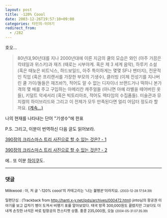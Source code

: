 ```yaml
---
layout: post
title: -120% Coool
date: 2003-12-26T19:57:10+09:00
categories: 타인의-이야기
redirect_from:
  - /282
---
```


호오...

> 80년대,90년대를 지나 2000년대에 이른 지금의 쿨의 모습은 와인 (아주 가끔은 칵테일과 위스키)과 재즈 (때로는 시부야계. 혹은 제 3 세계 음악), 하루키 소설 (혹은 때늦은 비트닉스, 하드보일드, 아주 특이하게는 몇몇 SF나 팬터지), 전문적인 직업 (혹은 프리랜서를 가장한 부모의 기생수), 클러빙 (이제 전성기를 지나버린 쿨 가이/돌들은 재즈바?), 적어도 알 수 없는 디자이너 브랜드거나 떡하니 본가격의 몇 배를 주고 구입하는 아메리칸 캐주얼들 (아니면 아예 라벨을 떼어버린 옷들), 키덜트 악세서리 (혹은 빅토리아조, 적어도 렉타임의 수집품들). 미술관과 뮤지컬의 하이브리드와 그리고 이 전제가 모두 만족된다면 얼리 어답터 정도라 할까요. <a href="http://marlais.egloos.com/171098" target="bb">(계속...)</a>

나의 현재를 나타내는 단어 "기생수"에 한표

P.S. 그리고, 이분이 번역하신 다음 글도 읽어보라.

<a href="http://marlais.egloos.com/176634" target="bb">390장의 크리스마스 트리 사진으로 할 수 있는 것은? - 1</a>

<a href="http://marlais.egloos.com/177915" target="bb">390장의 크리스마스 트리 사진으로 할 수 있는 것은? - 2</a>

에.. 또 이분 <a href="http://marlais.egloos.com/141028" target="bb">하이쿠</a>도.

* * *

### 댓글



<!--- cmt:583 --->
<!--- mail: --->
<!--- parent:0 --->

<small class=comment>Milkwood : 아, 저 글 '-120% coool'의 카테고리는 '나는 불평꾼'이라지요. <small>(2003-12-28 17:54:39)</small></small>


<!--- cmt:584 --->
<!--- mail: --->
<!--- parent:0 --->

<small class=comment>일편단심 : <!-- ping:584 ---> (Trackback from <a href='http://hanti.x-y.net/ipds/archives/000472.html'>http://hanti.x-y.net/ipds/archives/000472.html</a>) jinto님의 항공권 이야기를 보고 갑자기 병이 도져서 비행기 표를 알아보았다. 태국 방콕 300,000원도 끌렸지만 그보다도 더 내게 손짓한 녀석은 바로 탑항공의 찬스티켓 상품. 홍콩 235,000원, 오늘 <small>(2004-05-31 07:35:39)</small></small>

